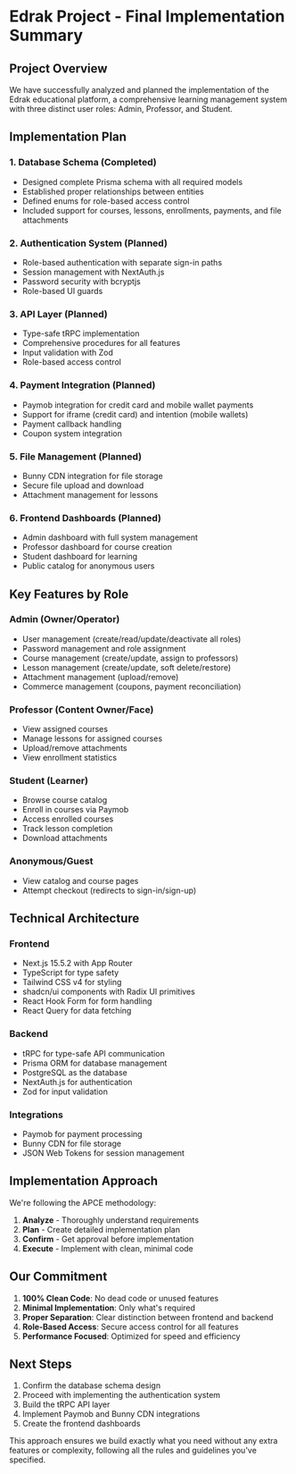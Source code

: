 # Edrak Project - Final Implementation Summary

## Project Overview

We have successfully analyzed and planned the implementation of the Edrak educational platform, a comprehensive learning management system with three distinct user roles: Admin, Professor, and Student.

## Implementation Plan

### 1. Database Schema (Completed)

- Designed complete Prisma schema with all required models
- Established proper relationships between entities
- Defined enums for role-based access control
- Included support for courses, lessons, enrollments, payments, and file attachments

### 2. Authentication System (Planned)

- Role-based authentication with separate sign-in paths
- Session management with NextAuth.js
- Password security with bcryptjs
- Role-based UI guards

### 3. API Layer (Planned)

- Type-safe tRPC implementation
- Comprehensive procedures for all features
- Input validation with Zod
- Role-based access control

### 4. Payment Integration (Planned)

- Paymob integration for credit card and mobile wallet payments
- Support for iframe (credit card) and intention (mobile wallets)
- Payment callback handling
- Coupon system integration

### 5. File Management (Planned)

- Bunny CDN integration for file storage
- Secure file upload and download
- Attachment management for lessons

### 6. Frontend Dashboards (Planned)

- Admin dashboard with full system management
- Professor dashboard for course creation
- Student dashboard for learning
- Public catalog for anonymous users

## Key Features by Role

### Admin (Owner/Operator)

- User management (create/read/update/deactivate all roles)
- Password management and role assignment
- Course management (create/update, assign to professors)
- Lesson management (create/update, soft delete/restore)
- Attachment management (upload/remove)
- Commerce management (coupons, payment reconciliation)

### Professor (Content Owner/Face)

- View assigned courses
- Manage lessons for assigned courses
- Upload/remove attachments
- View enrollment statistics

### Student (Learner)

- Browse course catalog
- Enroll in courses via Paymob
- Access enrolled courses
- Track lesson completion
- Download attachments

### Anonymous/Guest

- View catalog and course pages
- Attempt checkout (redirects to sign-in/sign-up)

## Technical Architecture

### Frontend

- Next.js 15.5.2 with App Router
- TypeScript for type safety
- Tailwind CSS v4 for styling
- shadcn/ui components with Radix UI primitives
- React Hook Form for form handling
- React Query for data fetching

### Backend

- tRPC for type-safe API communication
- Prisma ORM for database management
- PostgreSQL as the database
- NextAuth.js for authentication
- Zod for input validation

### Integrations

- Paymob for payment processing
- Bunny CDN for file storage
- JSON Web Tokens for session management

## Implementation Approach

We're following the APCE methodology:

1. **Analyze** - Thoroughly understand requirements
2. **Plan** - Create detailed implementation plan
3. **Confirm** - Get approval before implementation
4. **Execute** - Implement with clean, minimal code

## Our Commitment

1. **100% Clean Code**: No dead code or unused features
2. **Minimal Implementation**: Only what's required
3. **Proper Separation**: Clear distinction between frontend and backend
4. **Role-Based Access**: Secure access control for all features
5. **Performance Focused**: Optimized for speed and efficiency

## Next Steps

1. Confirm the database schema design
2. Proceed with implementing the authentication system
3. Build the tRPC API layer
4. Implement Paymob and Bunny CDN integrations
5. Create the frontend dashboards

This approach ensures we build exactly what you need without any extra features or complexity, following all the rules and guidelines you've specified.
